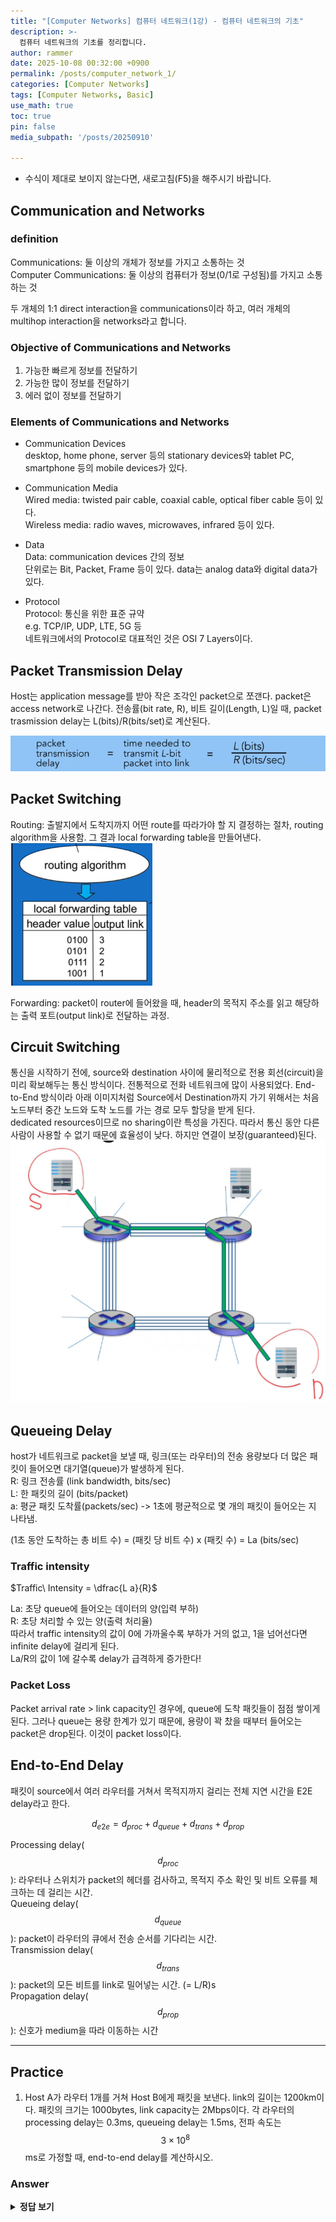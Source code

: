 ```yaml
---
title: "[Computer Networks] 컴퓨터 네트워크(1강) - 컴퓨터 네트워크의 기초"
description: >-
  컴퓨터 네트워크의 기초를 정리합니다.
author: rammer
date: 2025-10-08 00:32:00 +0900
permalink: /posts/computer_network_1/
categories: [Computer Networks]
tags: [Computer Networks, Basic]
use_math: true
toc: true
pin: false
media_subpath: '/posts/20250910'

---
```

  * 수식이 제대로 보이지 않는다면, 새로고침(F5)을 해주시기 바랍니다.  

## Communication and Networks

### definition
Communications: 둘 이상의 개체가 정보를 가지고 소통하는 것  
Computer Communications: 둘 이상의 컴퓨터가 정보(0/1로 구성됨)를 가지고 소통하는 것  

두 개체의 1:1 direct interaction을 communications이라 하고, 여러 개체의 multihop interaction을 networks라고 합니다.  

### Objective of Communications and Networks
1. 가능한 빠르게 정보를 전달하기
2. 가능한 많이 정보를 전달하기
3. 에러 없이 정보를 전달하기

### Elements of Communications and Networks
* Communication Devices  
desktop, home phone, server 등의 stationary devices와 tablet PC, smartphone 등의 mobile devices가 있다.  
  
* Communication Media  
Wired media: twisted pair cable, coaxial cable, optical fiber cable 등이 있다.  
Wireless media: radio waves, microwaves, infrared 등이 있다.  

* Data  
Data: communication devices 간의 정보  
단위로는 Bit, Packet, Frame 등이 있다. data는 analog data와 digital data가 있다.  

* Protocol  
Protocol: 통신을 위한 표준 규약  
e.g. TCP/IP, UDP, LTE, 5G 등  
네트워크에서의 Protocol로 대표적인 것은 OSI 7 Layers이다.  
  
## Packet Transmission Delay
Host는 application message를 받아 작은 조각인 packet으로 쪼갠다. packet은 access network로 나간다. 전송률(bit rate, R), 비트 길이(Length, L)일 때, packet trasmission delay는 L(bits)/R(bits/set)로 계산된다.  
  
<img src="../../assets/img/resources/computer_networks/lecture1_1.png"
     alt="Description"
     loading="lazy"
     class="image-style">

## Packet Switching
Routing: 출발지에서 도착지까지 어떤 route를 따라가야 할 지 결정하는 절차, routing algorithm을 사용함. 그 결과 local forwarding table을 만들어낸다.  
<img src="../../assets/img/resources/computer_networks/lecture1_2.png"
     alt="Description"
     loading="lazy"
     class="image-style">
  
Forwarding: packet이 router에 들어왔을 때, header의 목적지 주소를 읽고 해당하는 출력 포트(output link)로 전달하는 과정.  

## Circuit Switching
통신을 시작하기 전에, source와 destination 사이에 물리적으로 전용 회선(circuit)을 미리 확보해두는 통신 방식이다. 전통적으로 전화 네트워크에 많이 사용되었다. End-to-End 방식이라 아래 이미지처럼 Source에서 Destination까지 가기 위해서는 처음 노드부터 중간 노드와 도착 노드를 가는 경로 모두 할당을 받게 된다.  
dedicated resources이므로 no sharing이란 특성을 가진다. 따라서 통신 동안 다른 사람이 사용할 수 없기 때문에 효율성이 낮다. 하지만 연결이 보장(guaranteed)된다.  
<img src="../../assets/img/resources/computer_networks/lecture1_3.png"
     alt="Description"
     loading="lazy"
     class="image-style">
  
## Queueing Delay
host가 네트워크로 packet을 보낼 때, 링크(또는 라우터)의 전송 용량보다 더 많은 패킷이 들어오면 대기열(queue)가 발생하게 된다.  
R: 링크 전송률 (link bandwidth, bits/sec)  
L: 한 패킷의 길이 (bits/packet)  
a: 평균 패킷 도착률(packets/sec) -> 1초에 평균적으로 몇 개의 패킷이 들어오는 지 나타냄.  
  
(1초 동안 도착하는 총 비트 수) = (패킷 당 비트 수) x (패킷 수) = La (bits/sec)  
  
### Traffic intensity
$Traffic\ Intensity = \dfrac{L a}{R}$  
  
La: 초당 queue에 들어오는 데이터의 양(입력 부하)   
R: 초당 처리할 수 있는 양(출력 처리율)  
따라서 traffic intensity의 값이 0에 가까울수록 부하가 거의 없고, 1을 넘어선다면 infinite delay에 걸리게 된다.  
La/R의 값이 1에 갈수록 delay가 급격하게 증가한다!  

### Packet Loss
Packet arrival rate > link capacity인 경우에, queue에 도착 패킷들이 점점 쌓이게 된다. 그러나 queue는 용량 한계가 있기 때문에, 용량이 꽉 찼을 때부터 들어오는 packet은 drop된다. 이것이 packet loss이다.  

## End-to-End Delay
패킷이 source에서 여러 라우터를 거쳐서 목적지까지 걸리는 전체 지연 시간을 E2E delay라고 한다.  
  
$$d_{e2e}=d_{proc}+d_{queue}+d_{trans}+d_{prop}$$  
  
Processing delay($$d_{proc}$$): 라우터나 스위치가 packet의 헤더를 검사하고, 목적지 주소 확인 및 비트 오류를 체크하는 데 걸리는 시간.  
Queueing delay($$d_{queue}$$): packet이 라우터의 큐에서 전송 순서를 기다리는 시간.  
Transmission delay($$d_{trans}$$): packet의 모든 비트를 link로 밀어넣는 시간. (= L/R)s  
Propagation delay($$d_{prop}$$): 신호가 medium을 따라 이동하는 시간  

---

## **Practice** 
1. Host A가 라우터 1개를 거쳐 Host B에게 패킷을 보낸다. link의 길이는 1200km이다. 패킷의 크기는 1000bytes, link capacity는 2Mbps이다. 각 라우터의 processing delay는 0.3ms, queueing delay는 1.5ms, 전파 속도는 $$3\times 10^8$$ms로 가정할 때, end-to-end delay를 계산하시오.  

### Answer 
<details>
  <summary><strong>정답 보기</strong></summary>
  <br>
  <img src="../../assets/img/resources/computer_networks/lecture1_answer1.png"
     alt="Description"
     loading="lazy"
     class="image-style">
</details>
  












